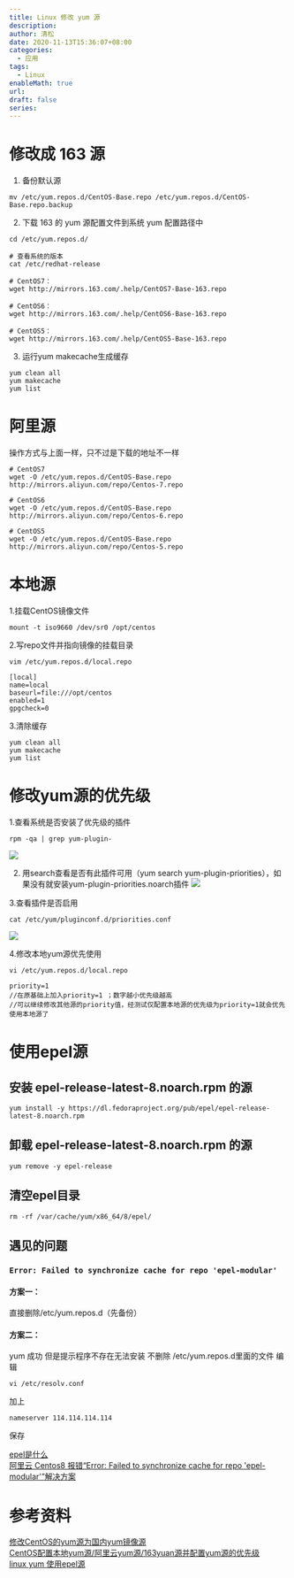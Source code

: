 ```yaml
---
title: Linux 修改 yum 源
description: 
author: 清松
date: 2020-11-13T15:36:07+08:00
categories:
  - 应用
tags:
  - Linux
enableMath: true
url: 
draft: false
series:
---
```

# 修改成 163 源
1. 备份默认源
```
mv /etc/yum.repos.d/CentOS-Base.repo /etc/yum.repos.d/CentOS-Base.repo.backup
```
2. 下载 163 的 yum 源配置文件到系统 yum 配置路径中
```
cd /etc/yum.repos.d/

# 查看系统的版本
cat /etc/redhat-release

# CentOS7：
wget http://mirrors.163.com/.help/CentOS7-Base-163.repo

# CentOS6：
wget http://mirrors.163.com/.help/CentOS6-Base-163.repo

# CentOS5：
wget http://mirrors.163.com/.help/CentOS5-Base-163.repo
```
3. 运行yum makecache生成缓存
```
yum clean all
yum makecache   
yum list 
```
# 阿里源
操作方式与上面一样，只不过是下载的地址不一样
```
# CentOS7
wget -O /etc/yum.repos.d/CentOS-Base.repo http://mirrors.aliyun.com/repo/Centos-7.repo

# CentOS6
wget -O /etc/yum.repos.d/CentOS-Base.repo http://mirrors.aliyun.com/repo/Centos-6.repo

# CentOS5
wget -O /etc/yum.repos.d/CentOS-Base.repo http://mirrors.aliyun.com/repo/Centos-5.repo
```

# 本地源
1.挂载CentOS镜像文件
```
mount -t iso9660 /dev/sr0 /opt/centos
```
2.写repo文件并指向镜像的挂载目录
```
vim /etc/yum.repos.d/local.repo

[local]
name=local
baseurl=file:///opt/centos
enabled=1
gpgcheck=0
```
3.清除缓存
```
yum clean all
yum makecache   
yum list   
```

# 修改yum源的优先级
1.查看系统是否安装了优先级的插件
```
rpm -qa | grep yum-plugin-
```
![](https://img2018.cnblogs.com/blog/1047569/201909/1047569-20190920114734451-2023156632.png)

2. 用search查看是否有此插件可用（yum search yum-plugin-priorities），如果没有就安装yum-plugin-priorities.noarch插件
![](https://img2018.cnblogs.com/blog/1047569/201909/1047569-20190920114922169-1907780763.png)

3.查看插件是否启用
```
cat /etc/yum/pluginconf.d/priorities.conf
```
![](https://img2018.cnblogs.com/blog/1047569/201909/1047569-20190920115051693-1664620722.png)

4.修改本地yum源优先使用
```
vi /etc/yum.repos.d/local.repo

priority=1
//在原基础上加入priority=1 ；数字越小优先级越高
//可以继续修改其他源的priority值，经测试仅配置本地源的优先级为priority=1就会优先使用本地源了
```

# 使用epel源
## 安装 epel-release-latest-8.noarch.rpm 的源
```
yum install -y https://dl.fedoraproject.org/pub/epel/epel-release-latest-8.noarch.rpm
```
## 卸载 epel-release-latest-8.noarch.rpm 的源
```
yum remove -y epel-release
```
## 清空epel目录
```
rm -rf /var/cache/yum/x86_64/8/epel/
```
## 遇见的问题
### `Error: Failed to synchronize cache for repo 'epel-modular'`
#### 方案一：
直接删除/etc/yum.repos.d（先备份）
#### 方案二：
yum 成功 但是提示程序不存在无法安装
不删除 /etc/yum.repos.d里面的文件
编辑
```
vi /etc/resolv.conf
```
加上 
```
nameserver 114.114.114.114
```
保存

[epel是什么](https://www.cnblogs.com/fps2tao/p/7580188.html)  
[阿里云 Centos8 报错“Error: Failed to synchronize cache for repo 'epel-modular'”解决方案](https://blog.csdn.net/h2511425100/article/details/104169013)


# 参考资料
[修改CentOS的yum源为国内yum镜像源](http://www.mamicode.com/info-detail-2281451.html)  
[CentOS配置本地yum源/阿里云yum源/163yuan源并配置yum源的优先级](https://www.cnblogs.com/wzhc/p/11556119.html)  
[linux yum 使用epel源](https://www.cnblogs.com/chengege/p/11128650.html)
